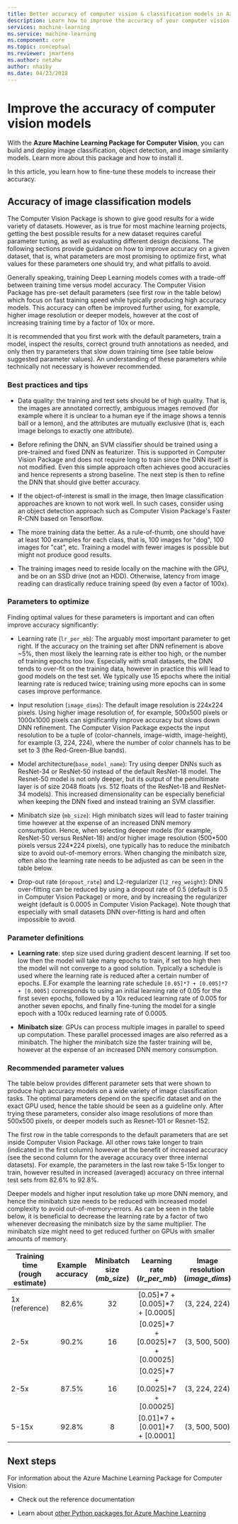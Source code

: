 ```yaml
---
title: Better accuracy of computer vision & classification models in Azure Machine Learning
description: Learn how to improve the accuracy of your computer vision image classification, object detection, and image similarity models using the Azure Machine Learning Package for Computer Vision. 
services: machine-learning
ms.service: machine-learning
ms.component: core
ms.topic: conceptual
ms.reviewer: jmartens
ms.author: netahw
author: nhaiby
ms.date: 04/23/2018
---
```


# Improve the accuracy of computer vision models

With the **Azure Machine Learning Package for Computer Vision**, you can build and deploy image classification, object detection, and image similarity models. Learn more about this package and how to install it.

In this article, you learn how to fine-tune these models to increase their accuracy. 

## Accuracy of image classification models

The Computer Vision Package is shown to give good results for a wide variety of datasets. However, as is true for most machine learning projects, getting the best possible results for a new dataset requires careful parameter tuning, as well as evaluating different design decisions. The following sections provide guidance on how to improve accuracy on a given dataset, that is, what parameters are most promising to optimize first, what values for these parameters one should try, and what pitfalls to avoid.

Generally speaking, training Deep Learning models comes with a trade-off between training time versus model accuracy. The Computer Vision Package has pre-set default parameters (see first row in the table below) which focus on fast training speed while typically producing high accuracy models. This accuracy can often be improved further using, for example,  higher image resolution or deeper models, however at the cost of increasing training time by a factor of 10x or more.

It is recommended that you first work with the default parameters, train a model, inspect the results, correct ground truth annotations as needed, and only then try parameters that slow down training time (see table below suggested parameter values). An understanding of these parameters while technically not necessary is however recommended.


### Best practices and tips

* Data quality: the training and test sets should be of high quality. That is, the images are annotated correctly, ambiguous images removed (for example where it is unclear to a human eye if the image shows a tennis ball or a lemon), and the attributes are mutually exclusive (that is, each image belongs to exactly one attribute).

* Before refining the DNN, an SVM classifier should be trained using a pre-trained and fixed DNN as featurizer. This is supported in Computer Vision Package and does not require long to train since the DNN itself is not modified. Even this simple approach often achieves good accuracies and hence represents a strong baseline. The next step is then to refine the DNN that should give better accuracy.

* If the object-of-interest is small in the image, then Image classification approaches are known to not work well. In such cases, consider using an object detection approach such as Computer Vision Package's Faster R-CNN based on Tensorflow.

* The more training data the better. As a rule-of-thumb, one should have at least 100 examples for each class, that is, 100 images for "dog", 100 images for "cat", etc. Training a model with fewer images is possible but might not produce good results.

* The training images need to reside locally on the machine with the GPU, and be on an SSD drive (not an HDD). Otherwise, latency from image reading can drastically reduce training speed (by even a factor of 100x).


### Parameters to optimize

Finding optimal values for these parameters is important and can often improve accuracy significantly:
* Learning rate (`lr_per_mb`): The arguably most important parameter to get right. If the accuracy on the training set after DNN refinement is above ~5%, then most likely the learning rate is either too high, or the number of training epochs too low. Especially with small datasets, the DNN tends to over-fit on the training data, however in practice this will lead to good models on the test set. We typically use 15 epochs where the initial learning rate is reduced twice; training using more epochs can in some cases improve performance.

* Input resolution (`image_dims`): The default image resolution is 224x224 pixels. Using higher image resolution of, for example, 500x500 pixels or 1000x1000 pixels can significantly improve accuracy but slows down DNN refinement. The Computer Vision Package expects the input resolution to be a tuple of (color-channels, image-width, image-height), for example (3, 224, 224), where the number of color channels has to be set to 3 (the Red-Green-Blue bands).

* Model architecture(`base_model_name`): Try using deeper DNNs such as ResNet-34 or ResNet-50 instead of the default ResNet-18 model. The Resnet-50 model is not only deeper, but its output of the penultimate layer is of size 2048 floats (vs. 512 floats of the ResNet-18 and ResNet-34 models). This increased dimensionality can be especially beneficial when keeping the DNN fixed and instead training an SVM classifier.

* Minibatch size (`mb_size`): High minibatch sizes will lead to faster training time however at the expense of an increased DNN memory consumption. Hence, when selecting deeper models (for example, ResNet-50 versus ResNet-18) and/or higher image resolution (500\*500 pixels versus 224\*224 pixels), one typically has to reduce the minibatch size to avoid out-of-memory errors. When changing the minibatch size, often also the learning rate needs to be adjusted as can be seen in the table below.
* Drop-out rate (`dropout_rate`) and L2-regularizer (`l2_reg_weight`): DNN over-fitting can be reduced by using a dropout rate of 0.5 (default is 0.5 in Computer Vision Package) or more, and by increasing the regularizer weight (default is 0.0005 in Computer Vision Package). Note though that especially with small datasets DNN over-fitting is hard and often impossible to avoid.


### Parameter definitions

- **Learning rate**: step size used during gradient descent learning. If set too low then the model will take many epochs to train, if set too high then the model will not converge to a good solution. Typically a schedule is used where the learning rate is reduced after a certain number of epochs. E.For example the learning rate schedule `[0.05]*7 + [0.005]*7 + [0.0005]` corresponds to using an initial learning rate of 0.05 for the first seven epochs, followed by a 10x reduced learning rate of 0.005 for another seven epochs, and finally fine-tuning the model for a single epoch with a 100x reduced learning rate of 0.0005.

- **Minibatch size**: GPUs can process multiple images in parallel to speed up computation. These parallel processed images are also referred as a minibatch. The higher the minibatch size the faster training will be, however at the expense of an increased DNN memory consumption.

### Recommended parameter values

The table below provides different parameter sets that were shown to produce high accuracy models on a wide variety of image classification tasks. The optimal parameters depend on the specific dataset and on the exact GPU used, hence the table should be seen as a guideline only. After trying these parameters, consider also image resolutions of more than 500x500 pixels, or deeper models such as Resnet-101 or Resnet-152.

The first row in the table corresponds to the default parameters that are set inside Computer Vision Package. All other rows take longer to train (indicated in the first column) however at the benefit of increased accuracy (see the second column for the average accuracy over three internal datasets). For example, the parameters in the last row take 5-15x longer to train, however resulted in increased (averaged) accuracy on three internal test sets from 82.6% to 92.8%.

Deeper models and higher input resolution take up more DNN memory, and hence the minibatch size needs to be reduced with increased model complexity to avoid out-of-memory-errors. As can be seen in the table below, it is beneficial to decrease the learning rate by a factor of two whenever decreasing the minibatch size by the same multiplier. The minibatch size might need to get reduced further on GPUs with smaller amounts of memory.

| Training time (rough estimate) | Example accuracy | Minibatch size (*mb_size*) | Learning rate (*lr_per_mb*) | Image resolution (*image_dims*) | DNN architecture (*base_model_name*) |
|------------- |:-------------:|:-------------:|:-----:|:-----:|:---:|
| 1x (reference) | 82.6% | 32 | [0.05]\*7  + [0.005]\*7  + [0.0005]  | (3, 224, 224) | ResNet18_ImageNet_CNTK |
| 2-5x    | 90.2% | 16 | [0.025]\*7 + [0.0025]\*7 + [0.00025] | (3, 500, 500) | ResNet18_ImageNet_CNTK |
| 2-5x    | 87.5% | 16 | [0.025]\*7 + [0.0025]\*7 + [0.00025] | (3, 224, 224) | ResNet50_ImageNet_CNTK |
| 5-15x        | 92.8% |  8 | [0.01]\*7  + [0.001]\*7  + [0.0001]  | (3, 500, 500) | ResNet50_ImageNet_CNTK |


## Next steps

For information about the Azure Machine Learning Package for Computer Vision:
+ Check out the reference documentation

+ Learn about [other Python packages for Azure Machine Learning](reference-python-package-overview.md)